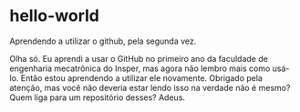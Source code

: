 # hello-world
Aprendendo a utilizar o github, pela segunda vez.

Olha só. Eu aprendi a usar o GitHub no primeiro ano da faculdade de engenharia mecatrônica do Insper, mas agora não lembro mais como usá-lo. Então estou aprendendo a utilizar ele novamente.
Obrigado pela atenção, mas você não deveria estar lendo isso na verdade não é mesmo? Quem liga para um repositório desses?
Adeus.
